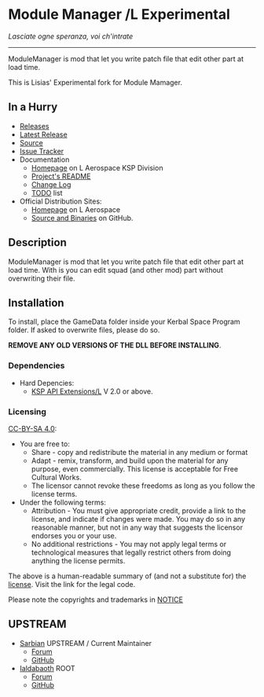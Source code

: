 # Module Manager /L Experimental
*Lasciate ogne speranza, voi ch'intrate*
- - -

ModuleManager is mod that let you write patch file that edit other part at load time.

This is Lisias' Experimental fork for Module Mamager.


## In a Hurry

* [Releases](https://github.com/net-lisias-ksp/ModuleManager/Archive)
* [Latest Release](https://github.com/net-lisias-ksp/ModuleManager/releases)
* [Source](https://github.com/net-lisias-ksp/ModuleManager)
* [Issue Tracker](https://github.com/net-lisias-ksp/ModuleManager/issues)
* Documentation	
	+ [Homepage](http://ksp.lisias.net/add-ons/ModuleManager) on L Aerospace KSP Division
	+ [Project's README](https://github.com/net-lisias-ksp/ModuleManager/blob/master/README.md)
	+ [Change Log](./CHANGE_LOG.md)
	+ [TODO](./TODO.md) list
* Official Distribution Sites:
	+ [Homepage](http://ksp.lisias.net/add-ons/ModuleManager) on L Aerospace
	+ [Source and Binaries](https://github.com/net-lisias-ksp/ModuleManager) on GitHub.


## Description

ModuleManager is mod that let you write patch file that edit other part at load time. With is you can edit squad (and other mod) part without overwriting their file.

## Installation

To install, place the GameData folder inside your Kerbal Space Program folder. If asked to overwrite files, please do so.

**REMOVE ANY OLD VERSIONS OF THE DLL BEFORE INSTALLING**.

### Dependencies

* Hard Depencies:
	* [KSP API Extensions/L](https://github.com/net-lisias-ksp/KSPAPIExtensions) V 2.0 or above.

### Licensing

[CC-BY-SA 4.0](https://creativecommons.org/licenses/by-sa/4.0/):

* You are free to:
	+ Share - copy and redistribute the material in any medium or format
	+ Adapt - remix, transform, and build upon the material for any purpose, even commercially. This license is acceptable for Free
Cultural Works.
	+ The licensor cannot revoke these freedoms as long as you follow the license terms.
* Under the following terms:
	+ Attribution - You must give appropriate credit, provide a link to the license, and indicate if changes were made. You may do
so in any reasonable manner, but not in any way that suggests the licensor endorses you or your use.
	+ No additional restrictions - You may not apply legal terms or technological measures that legally restrict others from doing
anything the license permits.

The above is a human-readable summary of (and not a substitute for) the [license](./ModuleManager.LICENSE). Visit the link for the legal code.

Please note the copyrights and trademarks in [NOTICE](./NOTICE)


## UPSTREAM

* [Sarbian](https://forum.kerbalspaceprogram.com/index.php?/profile/57146-sarbian/) UPSTREAM / Current Maintainer
	+ [Forum](https://forum.kerbalspaceprogram.com/index.php?/topic/50533-141-module-manager-307-may-5th-2018-its-dangerous-to-go-alone-take-those-cats-with-you)
	+ [GitHub](https://github.com/sarbian/ModuleManager)
* [Ialdabaoth](https://forum.kerbalspaceprogram.com/index.php?/profile/57270-ialdabaoth/) ROOT
	+ [Forum](https://forum.kerbalspaceprogram.com/index.php?/topic/28844-020-modulemanager-13-for-all-your-stock-modding-needs)
	+ [GitHub](https://github.com/Ialdabaoth/ModuleManager)
